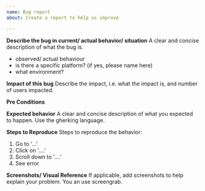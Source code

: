 ```yaml
---
name: Bug report
about: Create a report to help us improve

---
```

**Describe the bug in current/ actual behavior/ situation**
A clear and concise description of what the bug is.
* observed/ actual behaviour
* is there a specific platform? (if yes, please name here)
* what environment?

**Impact of this bug**
Describe the impact, i.e. what the impact is, and number of users impacted. 

**Pre Conditions**

**Expected behavior**
A clear and concise description of what you expected to happen. Use the gherking language. 

**Steps to Reproduce**
Steps to reproduce the behavior:
1. Go to '...'
2. Click on '....'
3. Scroll down to '....'
4. See error

**Screenshots/ Visual Reference**
If applicable, add screenshots to help explain your problem. You an use screengrab. 
